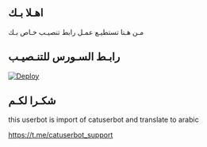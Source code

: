 ## اهـلا بـك
مـن هـنا تستطيـع عمـل رابط تنصيـب خـاص بـك

## رابـط السـورس للتنـصيـب

[![Deploy](https://www.herokucdn.com/deploy/button.svg)](https://heroku.com/deploy?template=https://github.com/sajadaza/jmthon)

## شكـرا لكـم 


this userbot is import of catuserbot and translate to arabic

https://t.me/catuserbot_support
